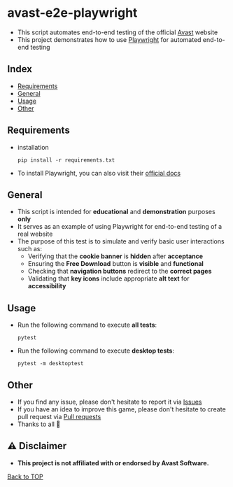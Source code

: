 # avast-e2e-playwright

- This script automates end-to-end testing of the official [Avast](https://www.avast.com/en-us/index) website
- This project demonstrates how to use [Playwright](https://playwright.dev/python/) for automated end-to-end testing

## Index

- [Requirements](#requirements)
- [General](#general)
- [Usage](#usage)
- [Other](#other)

## Requirements

* installation
  ```
  pip install -r requirements.txt
  ```
* To install Playwright, you can also visit their [official docs](https://playwright.dev/python/docs/intro)

## General

* This script is intended for **educational** and **demonstration** purposes **only**
* It serves as an example of using Playwright for end-to-end testing of a real website
* The purpose of this test is to simulate and verify basic user interactions such as:
    * Verifying that the **cookie banner** is **hidden** after **acceptance**
    * Ensuring the **Free Download** button is **visible** and **functional**
    * Checking that **navigation buttons** redirect to the **correct pages**
    * Validating that **key icons** include appropriate **alt text** for **accessibility**

## Usage

* Run the following command to execute **all tests**:
  ```
  pytest
  ```

* Run the following command to execute **desktop tests**:
  ```
  pytest -m desktoptest    
  ```

## Other

* If you find any issue, please don't hesitate to report it
  via [Issues](https://github.com/Fearplay/avast-e2e-playwright/issues)
* If you have an idea to improve this game, please don't hesitate to create pull request
  via [Pull requests](https://github.com/Fearplay/avast-e2e-playwright/pulls)
* Thanks to all :green_heart:

## :warning: Disclaimer

* **This project is not affiliated with or endorsed by Avast Software.**

[Back to TOP](#avast-e2e-playwright)